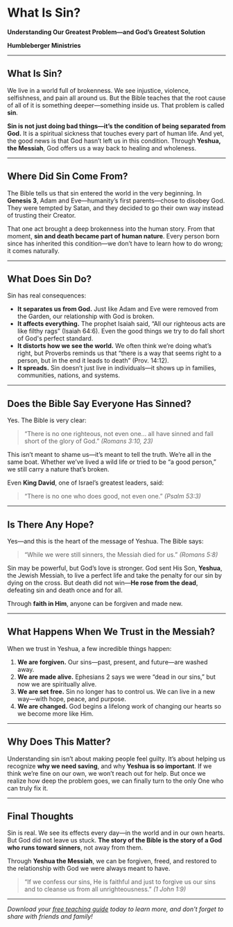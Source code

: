 # What Is Sin?

**Understanding Our Greatest Problem—and God’s Greatest Solution**

**Humbleberger Ministries**

---

## What Is Sin?

We live in a world full of brokenness. We see injustice, violence, selfishness, and pain all around us. But the Bible teaches that the root cause of all of it is something deeper—something inside us. That problem is called **sin**.

**Sin is not just doing bad things—it’s the condition of being separated from God.** It is a spiritual sickness that touches every part of human life. And yet, the good news is that God hasn’t left us in this condition. Through **Yeshua, the Messiah**, God offers us a way back to healing and wholeness.

---

## Where Did Sin Come From?

The Bible tells us that sin entered the world in the very beginning. In **Genesis 3**, Adam and Eve—humanity’s first parents—chose to disobey God. They were tempted by Satan, and they decided to go their own way instead of trusting their Creator.

That one act brought a deep brokenness into the human story. From that moment, **sin and death became part of human nature**. Every person born since has inherited this condition—we don’t have to learn how to do wrong; it comes naturally.

---

## What Does Sin Do?

Sin has real consequences:

* **It separates us from God.** Just like Adam and Eve were removed from the Garden, our relationship with God is broken.
* **It affects everything.** The prophet Isaiah said, “All our righteous acts are like filthy rags” (Isaiah 64:6). Even the good things we try to do fall short of God's perfect standard.
* **It distorts how we see the world.** We often think we’re doing what’s right, but Proverbs reminds us that “there is a way that seems right to a person, but in the end it leads to death” (Prov. 14:12).
* **It spreads.** Sin doesn’t just live in individuals—it shows up in families, communities, nations, and systems.

---

## Does the Bible Say Everyone Has Sinned?

Yes. The Bible is very clear:

> “There is no one righteous, not even one... all have sinned and fall short of the glory of God.”
> *(Romans 3:10, 23)*

This isn’t meant to shame us—it’s meant to tell the truth. We’re all in the same boat. Whether we’ve lived a wild life or tried to be “a good person,” we still carry a nature that’s broken.

Even **King David**, one of Israel’s greatest leaders, said:

> “There is no one who does good, not even one.” *(Psalm 53:3)*

---

## Is There Any Hope?

Yes—and this is the heart of the message of Yeshua. The Bible says:

> “While we were still sinners, the Messiah died for us.” *(Romans 5:8)*

Sin may be powerful, but God’s love is stronger. God sent His Son, **Yeshua**, the Jewish Messiah, to live a perfect life and take the penalty for our sin by dying on the cross. But death did not win—**He rose from the dead**, defeating sin and death once and for all.

Through **faith in Him**, anyone can be forgiven and made new.

---

## What Happens When We Trust in the Messiah?

When we trust in Yeshua, a few incredible things happen:

1. **We are forgiven.** Our sins—past, present, and future—are washed away.
2. **We are made alive.** Ephesians 2 says we were “dead in our sins,” but now we are spiritually alive.
3. **We are set free.** Sin no longer has to control us. We can live in a new way—with hope, peace, and purpose.
4. **We are changed.** God begins a lifelong work of changing our hearts so we become more like Him.

---

## Why Does This Matter?

Understanding sin isn’t about making people feel guilty. It’s about helping us recognize **why we need saving**, and why **Yeshua is so important**. If we think we’re fine on our own, we won’t reach out for help. But once we realize how deep the problem goes, we can finally turn to the only One who can truly fix it.

---

## Final Thoughts

Sin is real. We see its effects every day—in the world and in our own hearts. But God did not leave us stuck. **The story of the Bible is the story of a God who runs toward sinners**, not away from them.

Through **Yeshua the Messiah**, we can be forgiven, freed, and restored to the relationship with God we were always meant to have.

> “If we confess our sins, He is faithful and just to forgive us our sins and to cleanse us from all unrighteousness.”
> *(1 John 1:9)*

---

*Download your [free teaching guide](../../assets/Doctrine-of-Sin-Teaching-Guide.pdf) today to learn more, and don't forget to share with friends and family!*